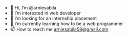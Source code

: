 - 👋 Hi, I’m @arniesabila
- 👀 I’m interested in web developer
- 👀 I’m looking for an internship placement 
- 🌱 I’m currently learning how to be a web programmer
- 📫 How to reach me arniesabila58@gmail.com

<!---
arniesabila/arniesabila is a ✨ special ✨ repository because its `README.md` (this file) appears on your GitHub profile.
You can click the Preview link to take a look at your changes.
--->


